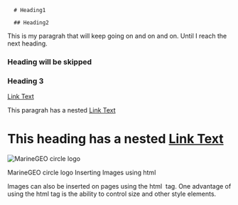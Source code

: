       # Heading1
      
      ## Heading2

This is my paragrah that will keep going on
and on and on. Until I reach the next heading.
### Heading will be skipped

### Heading 3

[Link Text](https://url.com     "Optional Alt")

This paragrah has a nested [Link Text](https://url.com "Optional Alt")

# This heading has a nested [Link Text](https://url.com "Optional Alt") 

![MarineGEO circle logo](/assets/img/MarineGEO_logo.png "MarineGEO logo")

MarineGEO circle logo
Inserting Images using html

Images can also be inserted on pages using the html <img> tag. One advantage of using the html tag is the ability to control size and other style elements.

